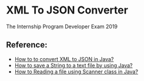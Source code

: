 # XML To JSON Converter 
The Internship Program Developer Exam 2019
## Reference:
- [How to to convert XML to JSON in Java?](https://stackoverflow.com/questions/1823264/quickest-way-to-convert-xml-to-json-in-java)
- [How to save a String to a text file by using Java?](https://stackoverflow.com/questions/1053467/how-do-i-save-a-string-to-a-text-file-using-java)
- [How to Reading a file using Scanner class in Java?](https://stackoverflow.com/questions/13185727/reading-a-txt-file-using-scanner-class-in-java)
